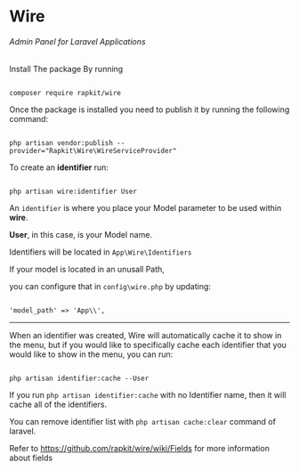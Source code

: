 # Wire

###### Admin Panel for Laravel Applications


Install The package By running


```

composer require rapkit/wire

```

Once the package is installed you need to publish it by running the following command:



```

php artisan vendor:publish --provider="Rapkit\Wire\WireServiceProvider"

```



To create an **identifier** run:



```

php artisan wire:identifier User

```

An `identifier` is where you place your Model parameter to be used within **wire**.

**User**, in this case, is your Model name. 



Identifiers will be located in `App\Wire\Identifiers`



If your model is located in an unusall Path, 

you can configure that in `config\wire.php` by updating:



```   

'model_path' => 'App\\',

```

___



When an identifier was created, Wire will automatically cache it to show in the menu, but if you would like to specifically cache each identifier that you would like to show in the menu, you can run:

```

php artisan identifier:cache --User

```

If you run `php artisan identifier:cache` with no Identifier name, then it will cache all of the identifiers.



You can remove identifier list with `php artisan cache:clear` command of laravel.



Refer to https://github.com/rapkit/wire/wiki/Fields for more information about fields

